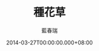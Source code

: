 ---
issue: 63
title: 種花草
author: 藍春瑞
date: 2014-03-27T00:00:00.000+08:00
topic: 懷想
difficulty: 3
wikidata: Q98095404
wikidata_link: https://www.wikidata.org/wiki/Q98095404
---